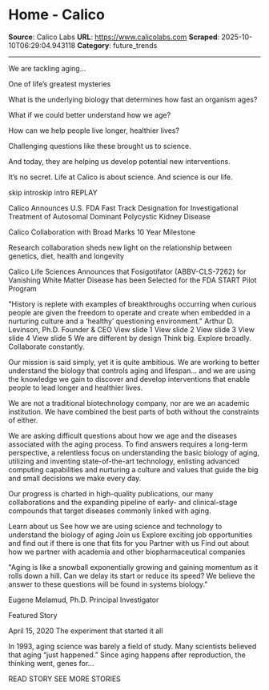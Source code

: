 # Home - Calico

**Source**: Calico Labs
**URL**: https://www.calicolabs.com
**Scraped**: 2025-10-10T06:29:04.943118
**Category**: future_trends

---

We are tackling aging…

One of life’s greatest mysteries

What is the underlying biology that determines how fast an organism ages?

What if we could better understand how we age?

How can we help people live longer, healthier lives?

Challenging questions like these brought us to science.

And today, they are helping us develop potential new interventions.

It’s no secret. Life at Calico is about science. And science is our life.

skip introskip intro
REPLAY

Calico Announces U.S. FDA Fast Track Designation for Investigational Treatment of Autosomal Dominant Polycystic Kidney Disease

Calico Collaboration with Broad Marks 10 Year Milestone

Research collaboration sheds new light on the relationship between genetics, diet, health and longevity

Calico Life Sciences Announces that Fosigotifator (ABBV-CLS-7262) for Vanishing White Matter Disease has been Selected for the FDA START Pilot Program

"History is replete with examples of breakthroughs occurring when curious people are given the freedom to operate and create when embedded in a nurturing culture and a ‘healthy’ questioning environment."
Arthur D. Levinson, Ph.D.
Founder & CEO
View slide 1
View slide 2
View slide 3
View slide 4
View slide 5
We are different by design
Think big. Explore broadly. Collaborate constantly.

Our mission is said simply, yet it is quite ambitious. We are working to better understand the biology that controls aging and lifespan… and we are using the knowledge we gain to discover and develop interventions that enable people to lead longer and healthier lives.

We are not a traditional biotechnology company, nor are we an academic institution. We have combined the best parts of both without the constraints of either.

We are asking difficult questions about how we age and the diseases associated with the aging process. To find answers requires a long-term perspective, a relentless focus on understanding the basic biology of aging, utilizing and inventing state-of-the-art technology, enlisting advanced computing capabilities and nurturing a culture and values that guide the big and small decisions we make every day.

Our progress is charted in high-quality publications, our many collaborations and the expanding pipeline of early- and clinical-stage compounds that target diseases commonly linked with aging.

Learn about us
See how we are using science and technology to understand the biology of aging
Join us
Explore exciting job opportunities and find out if there is one that fits for you
Partner with us
Find out about how we partner with academia and other biopharmaceutical companies

"Aging is like a snowball exponentially growing and gaining momentum as it rolls down a hill. Can we delay its start or reduce its speed? We believe the answer to these questions will be found in systems biology."

Eugene Melamud, Ph.D.
Principal Investigator

Featured Story

April 15, 2020
The experiment that started it all

In 1993, aging science was barely a field of study. Many scientists believed that aging “just happened.” Since aging happens after reproduction, the thinking went, genes for…

READ STORY
SEE MORE STORIES

